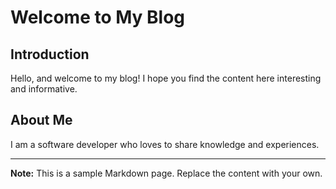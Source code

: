 # Welcome to My Blog

## Introduction

Hello, and welcome to my blog! I hope you find the content here interesting and informative.


## About Me

I am a software developer who loves to share knowledge and experiences.

---

**Note:** This is a sample Markdown page. Replace the content with your own.
